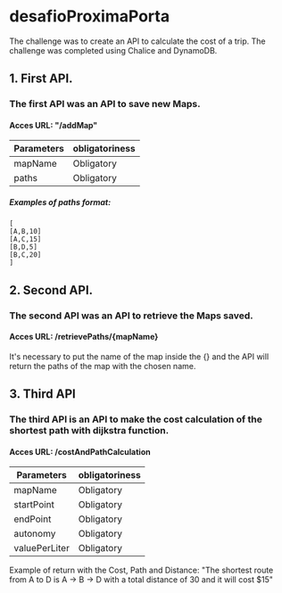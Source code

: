 # desafioProximaPorta

The challenge was to create an API to calculate the cost of a trip. The challenge was completed using Chalice and DynamoDB.

## 1. First API.
### The first API was an API to save new Maps.
#### Acces URL: "/addMap"

|Parameters|obligatoriness|
|---|---|
|mapName|Obligatory|
|paths|Obligatory|

##### Examples of paths format:

```
[
[A,B,10]
[A,C,15]
[B,D,5]
[B,C,20]
]
```
## 2. Second API.
### The second API was an API to retrieve the Maps saved.
#### Acces URL: /retrievePaths/{mapName}

It's necessary to put the name of the map inside the {} and the API will return the paths of the map with the chosen name.

## 3. Third API
### The third API is an API to make the cost calculation of the shortest path with dijkstra function.
#### Acces URL: /costAndPathCalculation

|Parameters|obligatoriness|
|---|---|
|mapName|Obligatory|
|startPoint|Obligatory|
|endPoint|Obligatory|
|autonomy|Obligatory|
|valuePerLiter|Obligatory|

Example of return with the Cost, Path and Distance: 
"The shortest route from A to D is A -> B -> D with a total distance of 30 and it will cost $15"
